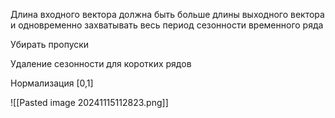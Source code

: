 Длина входного вектора должна быть больше длины выходного вектора и одновременно захватывать весь период сезонности временного ряда

Убирать пропуски

Удаление сезонности для коротких рядов

Нормализация \[0,1]

![[Pasted image 20241115112823.png]]


